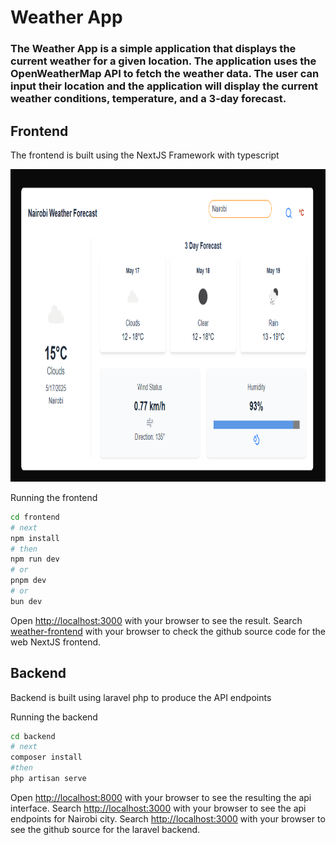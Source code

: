 ﻿# Weather App
### The Weather App is a simple application that displays the current weather for a given location. The application uses the OpenWeatherMap API to fetch the weather data. The user can input  their location and the application will display the current weather conditions, temperature, and a 3-day forecast.

## Frontend 
<p>The frontend is built using the NextJS Framework with typescript </p>
<img src="Screenshot 2025-05-17 233309.png" alt="Weather App screenshot" style="height:500px; width:700px;"/>
<br>
<p>Running the frontend</p>

```bash
cd frontend
# next
npm install
# then
npm run dev
# or
pnpm dev
# or
bun dev
```
Open [http://localhost:3000](http://localhost:3000) with your browser to see the result.
Search [weather-frontend](https://github.com/MichaelOnyoin/weather-frontend) with your browser to check the github source code for the web NextJS frontend.

## Backend 
<p>Backend is built using laravel php to produce the API endpoints</p>
<p>Running the backend</p>

```bash
cd backend
# next
composer install
#then
php artisan serve
```
Open [http://localhost:8000](http://localhost:8000) with your browser to see the resulting the api interface.
Search [http://localhost:3000](http://localhost:8000/api/weather?city=Nairobi&units=metric) with your browser to see the api endpoints for Nairobi city.
Search [http://localhost:3000](https://github.com/MichaelOnyoin/weather-backend) with your browser to see the github source for the laravel backend.
